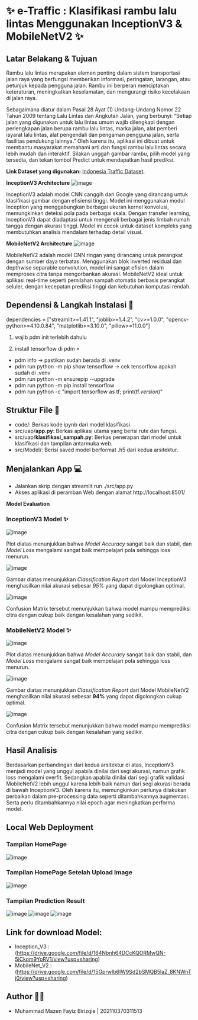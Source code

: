 # ✨ e-Traffic : Klasifikasi rambu lalu lintas Menggunakan InceptionV3 & MobileNetV2 ✨

## Latar Belakang & Tujuan
  Rambu lalu lintas merupakan elemen penting dalam sistem transportasi jalan raya yang berfungsi memberikan informasi, peringatan, larangan, atau petunjuk kepada pengguna jalan. 
Rambu ini berperan menciptakan keteraturan, meningkatkan keselamatan, dan mengurangi risiko kecelakaan di jalan raya.

  Sebagaimana diatur dalam Pasal 28 Ayat (1) Undang-Undang Nomor 22 Tahun 2009 tentang Lalu Lintas dan Angkutan Jalan, yang berbunyi:  “Setiap jalan yang digunakan untuk lalu lintas umum wajib dilengkapi dengan perlengkapan jalan berupa rambu lalu lintas, marka jalan, alat pemberi isyarat lalu lintas, alat pengendali dan pengaman pengguna jalan, serta fasilitas pendukung lainnya.”
  Oleh karena itu, aplikasi ini dibuat untuk membantu masyarakat memahami arti dan fungsi rambu lalu lintas secara lebih mudah dan interaktif.  Silakan unggah gambar rambu, pilih model yang tersedia, dan tekan tombol Predict untuk mendapatkan hasil prediksi.

**Link Dataset yang digunakan:** [Indonesia Traffic Dataset](https://www.kaggle.com/datasets/cakrulgaming/indonesia-traffic-sign).

**InceptionV3 Architecture**
![image](assets/Inception_V3/Architecture-of-Inception-v3.png)

InceptionV3 adalah model CNN canggih dari Google yang dirancang untuk klasifikasi gambar dengan efisiensi tinggi. Model ini menggunakan modul Inception yang menggabungkan berbagai ukuran kernel konvolusi, memungkinkan deteksi pola pada berbagai skala. Dengan transfer learning, InceptionV3 dapat diadaptasi untuk mengenali berbagai jenis limbah rumah tangga dengan akurasi tinggi. Model ini cocok untuk dataset kompleks yang membutuhkan analisis mendalam terhadap detail visual.

**MobileNetV2 Architecture**
![image](assets/MobileNet_V2/Architecture-of-MobileNetV2.png)

MobileNetV2 adalah model CNN ringan yang dirancang untuk perangkat dengan sumber daya terbatas. Menggunakan blok inverted residual dan depthwise separable convolution, model ini sangat efisien dalam memproses citra tanpa mengorbankan akurasi. MobileNetV2 ideal untuk aplikasi real-time seperti pemilahan sampah otomatis berbasis perangkat seluler, dengan kecepatan prediksi tinggi dan kebutuhan komputasi rendah.

## Dependensi & Langkah Instalasi 📃
dependencies = ["streamlit>=1.41.1", "joblib>=1.4.2", "cv>=1.0.0", "opencv-python>=4.10.0.84", "matplotlib>=3.10.0", "pillow>=11.0.0"]

1. wajib pdm init terlebih dahulu

2. install tensorflow di pdm =
- pdm info -> pastikan sudah berada di .venv
- pdm run python -m pip show tensorflow -> cek tensorflow apakah sudah di .venv
- pdm run python -m ensurepip --upgrade
- pdm run python -m pip install tensorflow
- pdm run python -c "import tensorflow as tf; print(tf._version_)"

## Struktur File 📄
- code/: Berkas kode ipynb dari model klasifikasi.
- src/uap/**app.py**: Berkas aplikasi utama yang berisi rute dan fungsi.
- src/uap/**klasifikasi_sampah.py**: Berkas penerapan dari model untuk klasifikasi dan tampilan antarmuka web.
- src/Model/: Berisi saved model berformat .h5 dari kedua arsitektur.

## Menjalankan App 💻
- Jalankan skrip dengan streamlit run ./src/app.py
- Akses aplikasi di peramban Web dengan alamat http://localhost:8501/

**Model Evaluation**

### InceptionV3 Model ✨

![image](assets/Inception_V3/Plot_visualization_Inception_V3.png)

Plot diatas menunjukkan bahwa *Model Accuracy* sangat baik dan stabil, dan *Model Loss* mengalami sangat baik mempelajari pola sehingga loss menurun.

![image](assets/Inception_V3/Classfification_report.png)

Gambar diatas menunjukkan *Classification Report* dari Model InceptionV3 menghasilkan nilai akurasi sebesar *95%* yang dapat digolongkan optimal.

![image](assets/Inception_V3/Confusion_Matrix.png)

Confusion Matrix tersebut menunjukkan bahwa model mampu memprediksi citra dengan cukup baik dengan kesalahan yang sedikit.

### MobileNetV2 Model ✨

![image](assets/MobileNet_V2/Plot_visualization_MobileNet_V2.png)

Plot diatas menunjukkan bahwa *Model Accuracy* sangat baik dan stabil, dan *Model Loss* mengalami sangat baik mempelajari pola sehingga loss menurun.

![image](assets/MobileNet_V2/Classification_report.png)

Gambar diatas menunjukkan *Classification Report* dari Model MobileNetV2 menghasilkan nilai akurasi sebesar **94%** yang dapat digolongkan cukup optimal.

![image](assets/MobileNet_V2/Confusion_Matrix.png)

Confusion Matrix tersebut menunjukkan bahwa model mampu memprediksi citra dengan cukup baik dengan kesalahan yang sedikir.

## Hasil Analisis
Berdasarkan perbandingan dari kedua arsitektur di atas, InceptionV3 menjadi model yang unggul apabila dinilai dari segi akurasi, namun grafik loss mengalami overfit. Sedangkan apabila dinilai dari segi grafik validasi MobileNetV2 lebih unggul karena lebih baik namun dari segi akurasi berada di bawah InceptionV3. 
Oleh karena itu, memungkinkan perlunya dilakukan perbaikan dalam pre-processing data seperti ditambahkannya augmentasi. Serta perlu ditambahkannya nilai epoch agar meningkatkan performa model.

## Local Web Deployment

### Tampilan HomePage

![image](assets/hp1.png)

### Tampilan HomePage Setelah Upload Image

![image](assets/up.png)

### Tampilan Prediction Result

![image](assets/result1.png)
![image](assets/result2.png)
![image](assets/result3.png)

## Link for download Model:
- Inception_V3 : (https://drive.google.com/file/d/164Nbnh64DCcKQORMwQN-5iCkom9YoRV1/view?usp=sharing)
- MobileNet_V2 : (https://drive.google.com/file/d/15GprwIb6lW9Sd2bSMQB5laZ_8KNWnTj0/view?usp=sharing)

## Author 👨‍💻 
- Muhammad Mazen Fayiz Birizqie | 202110370311513

